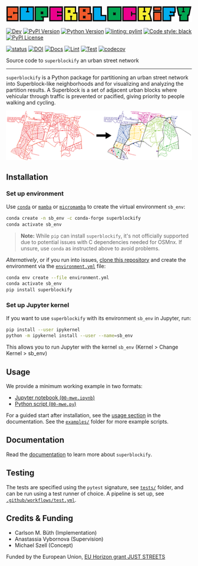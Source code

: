![superblockify logo](assets/superblockify_logo.png)

[![Dev](https://img.shields.io/badge/docs-dev-blue.svg)](https://superblockify.city/)
[![PyPI Version](https://badge.fury.io/py/superblockify.svg)](https://pypi.org/project/superblockify/)
[![Python Version](https://img.shields.io/pypi/pyversions/superblockify)](https://pypi.org/project/superblockify/)
[![linting: pylint](https://img.shields.io/badge/linting-pylint-yellowgreen)](https://github.com/PyCQA/pylint)
[![Code style: black](https://img.shields.io/badge/code%20style-black-000000.svg)](https://github.com/psf/black)
[![PyPI License](https://img.shields.io/pypi/l/superblockify)](https://pypi.org/project/superblockify/)

[![status](https://joss.theoj.org/papers/87426e988ebd0a6d7f592eb16d1fd209/status.svg)](https://joss.theoj.org/papers/87426e988ebd0a6d7f592eb16d1fd209)
[![DOI](https://zenodo.org/badge/DOI/10.5281/zenodo.13300610.svg)](https://doi.org/10.5281/zenodo.13300610)
[![Docs](https://github.com/NERDSITU/superblockify/actions/workflows/docs.yml/badge.svg)](https://github.com/NERDSITU/superblockify/actions/workflows/docs.yml)
[![Lint](https://github.com/NERDSITU/superblockify/actions/workflows/lint.yml/badge.svg)](https://github.com/NERDSITU/superblockify/actions/workflows/lint.yml)
[![Test](https://github.com/NERDSITU/superblockify/actions/workflows/test.yml/badge.svg)](https://github.com/NERDSITU/superblockify/actions/workflows/test.yml)
[![codecov](https://codecov.io/gh/NERDSITU/superblockify/branch/main/graph/badge.svg?token=AS72IFT2Q4)](https://codecov.io/gh/NERDSITU/superblockify)

Source code to `superblockify` an urban street network

---

`superblockify` is a Python package for partitioning an urban street network into
Superblock-like neighborhoods and for visualizing and analyzing the partition results. A
Superblock is a set of adjacent urban blocks where vehicular through traffic is
prevented or pacified, giving priority to people walking and cycling.

![superblockify concept](assets/superblockify_concept.png "superblockify partitions an urban street network into Superblock-like neighborhoods")

## Installation

### Set up environment

Use [`conda`](https://docs.conda.io/projects/conda/en/latest/index.html)
or [`mamba`](https://mamba.readthedocs.io/en/latest/installation/mamba-installation.html)
or [`micromamba`](https://mamba.readthedocs.io/en/latest/installation/micromamba-installation.html)
to create the virtual environment `sb_env`:

```bash
conda create -n sb_env -c conda-forge superblockify
conda activate sb_env
```

> **Note:** While `pip` can install `superblockify`, it's not officially supported due
> to potential issues with C dependencies needed for OSMnx.
> If unsure, use `conda` as instructed above to avoid problems.

*Alternatively*, or if you run into
issues, [clone this repository](https://github.com/NERDSITU/superblockify/archive/refs/heads/main.zip)
and create the environment via
the [`environment.yml`](https://github.com/NERDSITU/superblockify/blob/main/environment.yml)
file:

```bash
conda env create --file environment.yml
conda activate sb_env
pip install superblockify
```

### Set up Jupyter kernel

If you want to use `superblockify` with its environment `sb_env` in Jupyter, run:

```bash
pip install --user ipykernel
python -m ipykernel install --user --name=sb_env
```

This allows you to run Jupyter with the kernel `sb_env` (Kernel > Change Kernel >
sb_env)

## Usage

We provide a minimum working example in two formats:

* [Jupyter notebook (`00-mwe.ipynb`)](https://github.com/NERDSITU/superblockify/blob/main/examples/00-mwe.ipynb)
* [Python script (`00-mwe.py`)](https://github.com/NERDSITU/superblockify/blob/main/examples/00-mwe.py)

For a guided start after installation, see
the [usage section](https://superblockify.city/usage/) in the documentation. See
the [`examples/`](https://github.com/NERDSITU/superblockify/blob/main/examples/) folder
for more example scripts.

## Documentation

Read the [documentation](https://superblockify.city) to learn more
about `superblockify`.

## Testing

The tests are specified using the `pytest` signature,
see [`tests/`](https://github.com/NERDSITU/superblockify/blob/main/tests/) folder, and
can be run using a test runner of choice.
A pipeline is set up,
see [`.github/workflows/test.yml`](https://github.com/NERDSITU/superblockify/blob/main/.github/workflows/test.yml).

## Credits & Funding

* Carlson M. Büth (Implementation)
* Anastassia Vybornova (Supervision)
* Michael Szell (Concept)

Funded by the European
Union, [EU Horizon grant JUST STREETS](https://cordis.europa.eu/project/id/101104240)